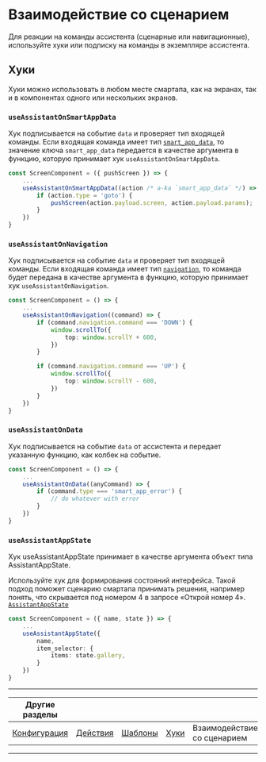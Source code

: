 # Взаимодействие со сценарием

Для реакции на команды ассистента (сценарные или навигационные), используйте хуки или подписку на команды в экземпляре ассистента.

## Хуки

Хуки можно использовать в любом месте смартапа, как на экранах, так и в компонентах одного или нескольких экранов.

### `useAssistantOnSmartAppData`

Хук подписывается на событие `data` и проверяет тип входящей команды. Если входящая команда имеет тип [`smart_app_data`](https://github.com/salute-developers/salutejs-client/blob/main/src/typings.ts#L151), то значение ключа `smart_app_data` передается в качестве аргумента в функцию, которую принимает хук `useAssistantOnSmartAppData`.

```ts
const ScreenComponent = ({ pushScreen }) => {
    ...
    useAssistantOnSmartAppData((action /* a-ka `smart_app_data` */) => {
        if (action.type = 'goto') {
            pushScreen(action.payload.screen, action.payload.params);
        }
    })
}
```

### `useAssistantOnNavigation`

Хук подписывается на событие `data` и проверяет тип входящей команды. Если входящая команда имеет тип [`navigation`](https://github.com/salute-developers/salutejs-client/blob/main/src/typings.ts#L137), то команда будет передана в качестве аргумента в функцию, которую принимает хук `useAssistantOnNavigation`.

```ts
const ScreenComponent = () => {
    ...
    useAssistantOnNavigation((command) => {
        if (command.navigation.command === 'DOWN') {
            window.scrollTo({
                top: window.scrollY + 600,
            })
        }

        if (command.navigation.command === 'UP') {
            window.scrollTo({
                top: window.scrollY - 600,
            })
        }
    })
}
```

### `useAssistantOnData`

Хук подписывается на событие `data` от ассистента и передает указанную функцию, как колбек на событие.

```ts
const ScreenComponent = () => {
    ...
    useAssistantOnData((anyCommand) => {
        if (command.type === 'smart_app_error') {
            // do whatever with error
        }
    })
}
```

### `useAssistantAppState`

Хук useAssistantAppState принимает в качестве аргумента объект типа AssistantAppState.

Используйте хук для формирования состояний интерфейса. Такой подход поможет сценарию смартапа принимать решения, например понять, что скрывается под номером 4 в запросе «Открой номер 4». [`AssistantAppState`](https://github.com/salute-developers/salutejs-client/blob/main/src/typings.ts#L68)

```ts
const ScreenComponent = ({ name, state }) => {
    ...
    useAssistantAppState({
        name,
        item_selector: {
            items: state.gallery,
        }
    })
}
```

---

| Другие разделы              |                          |                           |                    |                             |                     |
| --------------------------- | ------------------------ | ------------------------- | ------------------ | --------------------------- | ------------------- |
| [Конфигурация](./config.md) | [Действия](./actions.md) | [Шаблоны](./templates.md) | [Хуки](./hooks.md) | Взаимодействие со сценарием | [Формы](./forms.md) |

---
